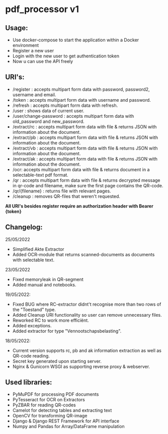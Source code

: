 # pdf_processor v1
## Usage:
- Use docker-compose to start the application within a Docker environment
- Register a new user
- Login with the new user to get authentication token
- Now u can use the API freely

## URI's:
- /register : accepts multipart form data with password, password2, username and email.
- /token : accepts multipart form data with username and password.
- /refresh : accepts multipart form data with refresh.
- /user : shows data of current user.
- /user/change-password : accepts multipart form data with old_password and new_password.
- /extract/rc : accepts multipart form data with file & returns JSON with information about the document.
- /extract/pb : accepts multipart form data with file & returns JSON with information about the document.
- /extract/vb : accepts multipart form data with file & returns JSON with information about the document.
- /extract/ak : accepts multipart form data with file & returns JSON with information about the document.
- /ocr: accepts multipart form data with file & returns document in a selectable-text pdf format.
- /qr : accepts multipart form data with file & returns decrypted message in qr-code and filename, make sure the first page contains the QR-code.
- /qr/{filename} : returns file with relevant pages.
- /cleanup : removes QR-files that weren't requested.
 
**All URI's besides register require an authorization header with Bearer {token}**
  
## Changelog:
25/05/2022
- Simplified Akte Extractor
- Added OCR-module that returns scanned-documents as documents with selectable text.

23/05/2022
- Fixed memoryleak in QR-segment
- Added manual and notebooks.

19/05/2022:
- Fixed BUG where RC-extractor didnt't recognise more than two rows of the "Toestand" type.
- Added Cleanup URI functionality so user can remove unnecessary files.
- Reworked RC to work more efficiënt.
- Added exceptions.
- Added extractor for type "Vennootschapsbelasting".

18/05/2022: 
- Current version supports rc, pb and ak information extraction as well as QR-code reading.
- Secret key generated upon starting server.
- Nginx & Gunicorn WSGI as supporting reverse proxy & webserver.

## Used libraries:
- PyMuPDF for processing PDF documents
- PyTesseract for OCR on Extractors
- PyZBAR for reading QR-codes
- Camelot for detecting tables and extracting text
- OpenCV for transforming QR-image
- Django & Django REST Framework for API interface
- Numpy and Pandas for Array/DataFrame manipulation
